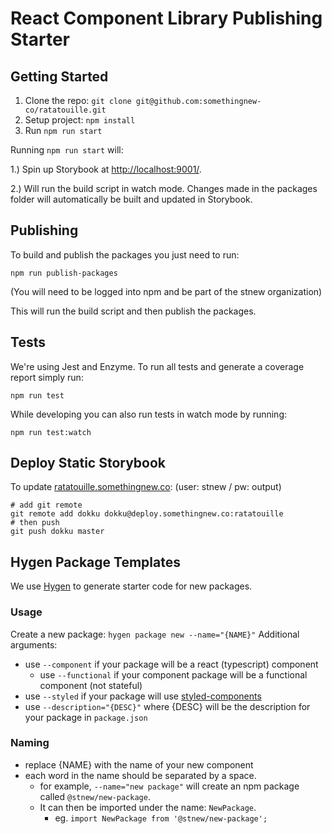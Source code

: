 # React Component Library Publishing Starter

## Getting Started

1. Clone the repo: `git clone git@github.com:somethingnew-co/ratatouille.git`
2. Setup project: `npm install`
3. Run `npm run start`

Running `npm run start` will:

1.) Spin up Storybook at [http://localhost:9001/](http://localhost:9001/).

2.) Will run the build script in watch mode. Changes made in the packages folder will automatically be built and updated in Storybook.

## Publishing

To build and publish the packages you just need to run:

```
npm run publish-packages
```

(You will need to be logged into npm and be part of the stnew organization)

This will run the build script and then publish the packages.

## Tests

We're using Jest and Enzyme. To run all tests and generate a coverage report simply run:

```
npm run test
```

While developing you can also run tests in watch mode by running:

```
npm run test:watch
```

## Deploy Static Storybook

To update [ratatouille.somethingnew.co](https://ratatouille.somethingnew.co):
(user: stnew / pw: output)

```
# add git remote
git remote add dokku dokku@deploy.somethingnew.co:ratatouille
# then push
git push dokku master
```

## Hygen Package Templates
We use [Hygen](http://www.hygen.io/) to generate starter code for new packages.

### Usage
Create a new package: `hygen package new --name="{NAME}"`
Additional arguments:
- use `--component` if your package will be a react (typescript) component
  - use `--functional` if your component package will be a functional component (not stateful)
- use `--styled` if your package will use [styled-components](https://www.styled-components.com/)
- use `--description="{DESC}"` where {DESC} will be the description for your package in `package.json`

### Naming
- replace {NAME} with the name of your new component
- each word in the name should be separated by a space.
  - for example, `--name="new package"` will create an npm package called `@stnew/new-package`. 
  - It can then be imported under the name: `NewPackage`.
    - eg. `import NewPackage from '@stnew/new-package';`

